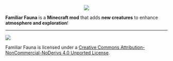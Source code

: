 <p align="center"><img src="http://i.imgur.com/9oyHTKo.png"></p>

**Familiar Fauna** is a **Minecraft mod** that adds **new creatures** to enhance **atmosphere and exploration**!

-----------------

 [<img src="http://i.creativecommons.org/l/by-nc-nd/3.0/88x31.png">](http://creativecommons.org/licenses/by-nc-nd/4.0/deed.en_US)

Familiar Fauna is licensed under a [Creative Commons Attribution-NonCommercial-NoDerivs 4.0 Unported License](http://creativecommons.org/licenses/by-nc-nd/4.0/deed.en_US).
